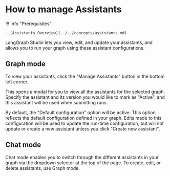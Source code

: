 # How to manage Assistants

!!! info "Prerequisites"

    - [Assistants Overview](../../concepts/assistants.md)

LangGraph Studio lets you view, edit, and update your assistants, and allows you to run your graph using these assistant configurations.

## Graph mode

To view your assistants, click the "Manage Assistants" button in the bottom left corner.

This opens a modal for you to view all the assistants for the selected graph. Specify the assistant and its version you would like to mark as "Active", and this assistant will be used when submitting runs.

By default, the "Default configuration" option will be active. This option reflects the default configuration defined in your graph. Edits made to this configuration will be used to update the run-time configuration, but will not update or create a new assistant unless you click "Create new assistant".

## Chat mode

Chat mode enables you to switch through the different assistants in your graph via the dropdown selector at the top of the page. To create, edit, or delete assistants, use Graph mode.